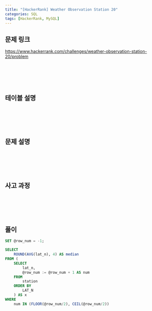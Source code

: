 ```yaml
---
title: "[HackerRank] Weather Observation Station 20"
categories: SQL
tags: [HackerRank, MySQL]
---
```


## 문제 링크

<https://www.hackerrank.com/challenges/weather-observation-station-20/problem>

<br><br><br><br>

## 테이블 설명

<br><br><br><br>

## 문제 설명

<br><br><br><br>

## 사고 과정

<br><br><br><br>

## 풀이

```sql
SET @row_num = -1;

SELECT 
    ROUND(AVG(lat_n), 4) AS median 
FROM (
    SELECT 
        lat_n, 
        @row_num := @row_num + 1 AS num 
    FROM 
        station 
    ORDER BY 
        LAT_N
    ) AS x
WHERE 
    num IN (FLOOR(@row_num/2), CEIL(@row_num/2))
```